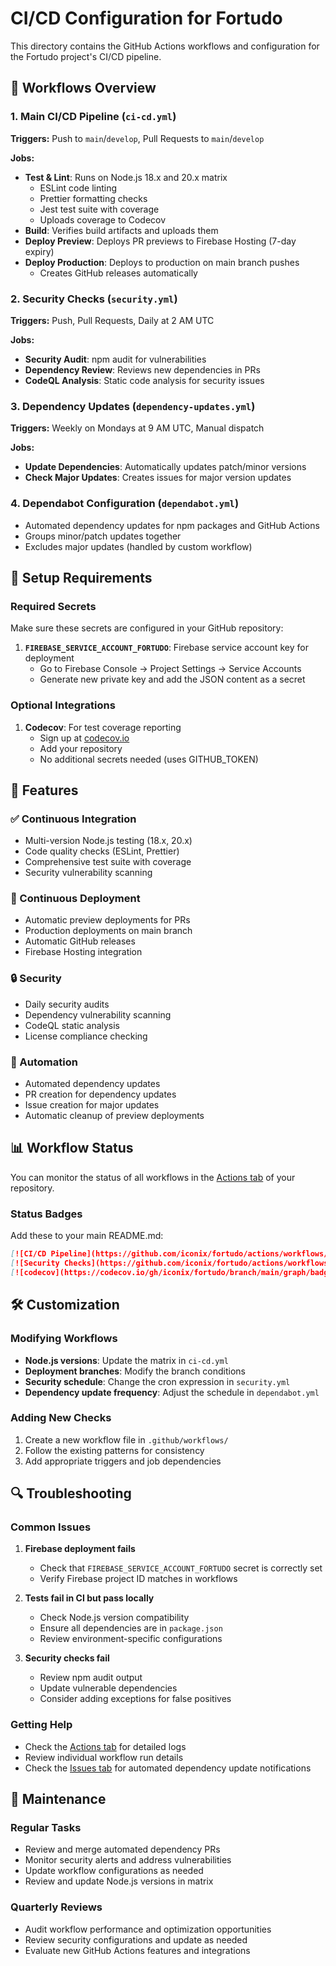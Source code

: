 # CI/CD Configuration for Fortudo

This directory contains the GitHub Actions workflows and configuration for the Fortudo project's CI/CD pipeline.

## 🚀 Workflows Overview

### 1. Main CI/CD Pipeline (`ci-cd.yml`)
**Triggers:** Push to `main`/`develop`, Pull Requests to `main`/`develop`

**Jobs:**
- **Test & Lint**: Runs on Node.js 18.x and 20.x matrix
  - ESLint code linting
  - Prettier formatting checks
  - Jest test suite with coverage
  - Uploads coverage to Codecov
- **Build**: Verifies build artifacts and uploads them
- **Deploy Preview**: Deploys PR previews to Firebase Hosting (7-day expiry)
- **Deploy Production**: Deploys to production on main branch pushes
  - Creates GitHub releases automatically

### 2. Security Checks (`security.yml`)
**Triggers:** Push, Pull Requests, Daily at 2 AM UTC

**Jobs:**
- **Security Audit**: npm audit for vulnerabilities
- **Dependency Review**: Reviews new dependencies in PRs
- **CodeQL Analysis**: Static code analysis for security issues

### 3. Dependency Updates (`dependency-updates.yml`)
**Triggers:** Weekly on Mondays at 9 AM UTC, Manual dispatch

**Jobs:**
- **Update Dependencies**: Automatically updates patch/minor versions
- **Check Major Updates**: Creates issues for major version updates

### 4. Dependabot Configuration (`dependabot.yml`)
- Automated dependency updates for npm packages and GitHub Actions
- Groups minor/patch updates together
- Excludes major updates (handled by custom workflow)

## 🔧 Setup Requirements

### Required Secrets
Make sure these secrets are configured in your GitHub repository:

1. **`FIREBASE_SERVICE_ACCOUNT_FORTUDO`**: Firebase service account key for deployment
   - Go to Firebase Console → Project Settings → Service Accounts
   - Generate new private key and add the JSON content as a secret

### Optional Integrations

1. **Codecov**: For test coverage reporting
   - Sign up at [codecov.io](https://codecov.io)
   - Add your repository
   - No additional secrets needed (uses GITHUB_TOKEN)

## 🌟 Features

### ✅ Continuous Integration
- Multi-version Node.js testing (18.x, 20.x)
- Code quality checks (ESLint, Prettier)
- Comprehensive test suite with coverage
- Security vulnerability scanning

### 🚀 Continuous Deployment
- Automatic preview deployments for PRs
- Production deployments on main branch
- Automatic GitHub releases
- Firebase Hosting integration

### 🔒 Security
- Daily security audits
- Dependency vulnerability scanning
- CodeQL static analysis
- License compliance checking

### 🔄 Automation
- Automated dependency updates
- PR creation for dependency updates
- Issue creation for major updates
- Automatic cleanup of preview deployments

## 📊 Workflow Status

You can monitor the status of all workflows in the [Actions tab](../../actions) of your repository.

### Status Badges
Add these to your main README.md:

```markdown
[![CI/CD Pipeline](https://github.com/iconix/fortudo/actions/workflows/ci-cd.yml/badge.svg)](https://github.com/iconix/fortudo/actions/workflows/ci-cd.yml)
[![Security Checks](https://github.com/iconix/fortudo/actions/workflows/security.yml/badge.svg)](https://github.com/iconix/fortudo/actions/workflows/security.yml)
[![codecov](https://codecov.io/gh/iconix/fortudo/branch/main/graph/badge.svg)](https://codecov.io/gh/iconix/fortudo)
```

## 🛠 Customization

### Modifying Workflows
- **Node.js versions**: Update the matrix in `ci-cd.yml`
- **Deployment branches**: Modify the branch conditions
- **Security schedule**: Change the cron expression in `security.yml`
- **Dependency update frequency**: Adjust the schedule in `dependabot.yml`

### Adding New Checks
1. Create a new workflow file in `.github/workflows/`
2. Follow the existing patterns for consistency
3. Add appropriate triggers and job dependencies

## 🔍 Troubleshooting

### Common Issues

1. **Firebase deployment fails**
   - Check that `FIREBASE_SERVICE_ACCOUNT_FORTUDO` secret is correctly set
   - Verify Firebase project ID matches in workflows

2. **Tests fail in CI but pass locally**
   - Check Node.js version compatibility
   - Ensure all dependencies are in `package.json`
   - Review environment-specific configurations

3. **Security checks fail**
   - Review npm audit output
   - Update vulnerable dependencies
   - Consider adding exceptions for false positives

### Getting Help
- Check the [Actions tab](../../actions) for detailed logs
- Review individual workflow run details
- Check the [Issues tab](../../issues) for automated dependency update notifications

## 📝 Maintenance

### Regular Tasks
- Review and merge automated dependency PRs
- Monitor security alerts and address vulnerabilities
- Update workflow configurations as needed
- Review and update Node.js versions in matrix

### Quarterly Reviews
- Audit workflow performance and optimization opportunities
- Review security configurations and update as needed
- Evaluate new GitHub Actions features and integrations

